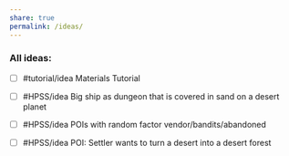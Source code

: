 ```yaml
---
share: true
permalink: /ideas/
---
```


### All ideas:

- [ ] #tutorial/idea Materials Tutorial
- [ ] #HPSS/idea Big ship as dungeon that is covered in sand on a desert planet
- [ ] #HPSS/idea POIs with random factor vendor/bandits/abandoned
- [ ] #HPSS/idea POI: Settler wants to turn a desert into a desert forest
  


